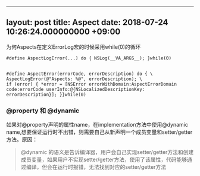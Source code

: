 
---
layout: post
title: Aspect
date: 2018-07-24 10:26:24.000000000 +09:00
---

为何Aspects在定义ErrorLog宏的时候采用while(0)的循环

```
#define AspectLogError(...) do { NSLog(__VA_ARGS__); }while(0)
```

```

#define AspectError(errorCode, errorDescription) do { \
AspectLogError(@"Aspects: %@", errorDescription); \
if (error) { *error = [NSError errorWithDomain:AspectErrorDomain code:errorCode userInfo:@{NSLocalizedDescriptionKey: errorDescription}]; }}while(0)

```


### @property 和 @dynamic
如果对@property声明的属性name，在implementation方法中使用@dynamic name,想要保证运行时不出错，则需要自己从新声明一个成员变量和setter/getter方法。原因：
> @dynamic 的语义是告诉编译器，用户会自己实现setter/getter方法和创建成员变量，如果用户不实现setter/getter方法，使用了该属性，代码能够通过编译，但会在运行时报错，无法找到对应的setter/getter方法



